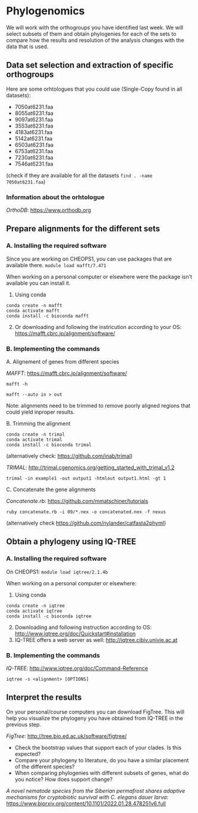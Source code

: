 # **Phylogenomics**


We will work with the orthogroups you have identified last week.
We will select subsets of them and obtain phylogenies for each of the sets to compare how the results and resolution of the analysis changes with the data that is used. 


## Data set selection and extraction of specific orthogroups

Here are some orhtologues that you could use (Single-Copy found in all datasets): 

- 7050at6231.faa
- 8055at6231.faa
- 9097at6231.faa
- 3553at6231.faa
- 4183at6231.faa
- 5142at6231.faa
- 6503at6231.faa
- 6753at6231.faa
- 7230at6231.faa
- 7546at6231.faa

(check if they are available for all the datasets  `find . -name 7050at6231.faa`)

### Information about the orhtologue

*OrthoDB*: https://www.orthodb.org

## Prepare alignments for the different sets

### A. Installing the required software


Since you are working on CHEOPS1, you can use packages that are available there. 
`module load mafft/7.471`

When working on a personal computer or elsewhere were the package isn't available you can install it. 

1. Using conda

```
conda create -n mafft
conda activate mafft
conda install -c bioconda mafft
```

2. Or downloading and following the instricution according to your OS: https://mafft.cbrc.jp/alignment/software/

### B. Implementing the commands

A. Alignement of genes from different species

*MAFFT*: https://mafft.cbrc.jp/alignment/software/

`mafft -h`

`mafft --auto in > out`

Note: alignments need to be trimmed to remove poorly aligned regions that could yield inproper results.

B. Trimming the alignment
```
conda create -n trimal
conda activate trimal
conda install -c bioconda trimal
```

(alternatively check: https://github.com/inab/trimal)

*TRIMAL*: http://trimal.cgenomics.org/getting_started_with_trimal_v1.2

`trimal -in example1 -out output1 -htmlout output1.html -gt 1`

C. Concatenate the gene alignments

*Concatenate.rb*: https://github.com/mmatschiner/tutorials

`ruby concatenate.rb -i 09/*.nex -o concatenated.nex -f nexus`

(alternatively check https://github.com/nylander/catfasta2phyml)

## Obtain a phylogeny using IQ-TREE

### A. Installing the required software

On CHEOPS1:  `module load iqtree/2.1.4b`

When working on a personal computer or elsewhere: 

1. Using conda

```
conda create -n iqtree
conda activate iqtree
conda install -c bioconda iqtree
```

2. Downloading and following instruction according to OS: http://www.iqtree.org/doc/Quickstart#installation
3. IQ-TREE offers a web server as well: http://iqtree.cibiv.univie.ac.at

### B. Implementing the commands

*IQ-TREE*: http://www.iqtree.org/doc/Command-Reference

`iqtree -s <alignment> [OPTIONS]`


## Interpret the results

On your personal/course computers you can download FigTree. This will help you visualize the phylogeny you have obtained from IQ-TREE in the previous step. 

*FigTree*: http://tree.bio.ed.ac.uk/software/figtree/

- Check the bootstrap values that support each of your clades. Is this expected? 
- Compare your phylogeny to literature, do you have a similar placement of the different species?
- When comparing phylogenies with different subsets of genes, what do you notice? How does support change?

*A novel nematode species from the Siberian permafrost shares adaptive mechanisms for cryptobiotic survival with C. elegans dauer larva*: https://www.biorxiv.org/content/10.1101/2022.01.28.478251v6.full

